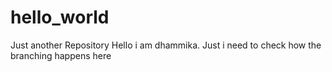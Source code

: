 hello_world
===========

Just another Repository
Hello i am dhammika.
Just i need to check how the branching happens here

